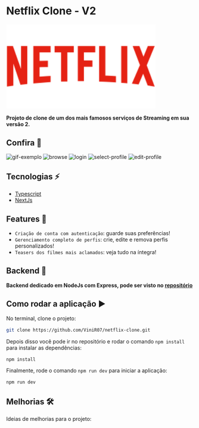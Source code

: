 # Netflix Clone - V2

<img src="https://github.com/ViniR07/netflix-clone/blob/master/public/netflix-logo.svg" width="400px" />

**Projeto de clone de um dos mais famosos serviços de Streaming em sua versão 2.**

## Confira 🔦

![gif-exemplo](https://user-images.githubusercontent.com/92659173/166121891-46220c7c-54bb-4d8c-a7e7-9f5332335610.gif)
![browse](https://user-images.githubusercontent.com/92659173/166117634-f50e8d09-e33e-49fd-aff1-f67314b1c685.png)
![login](https://user-images.githubusercontent.com/92659173/166117726-574ff103-2fc7-40bc-8ec5-16aaba976056.png)
![select-profile](https://user-images.githubusercontent.com/92659173/166117695-49837b3b-c6de-43b5-9680-69a8e4da4c71.png)
![edit-profile](https://user-images.githubusercontent.com/92659173/166117748-3c005c50-2230-4098-88f9-83b8eeb32d38.png)

## Tecnologias ⚡

-   [Typescript](https://www.typescriptlang.org)
-   [NextJs](https://nextjs.org)

## Features :hammer:

-   `Criação de conta com autenticação`: guarde suas preferências!
-   `Gerenciamento completo de perfis`: crie, edite e remova perfis personalizados!
-   `Teasers dos filmes mais aclamados`: veja tudo na íntegra!

## Backend 💾

**Backend dedicado em NodeJs com Express, pode ser visto no [repositório](https://github.com/ViniR07/netflix-backend)**

## Como rodar a aplicação :arrow_forward:

No terminal, clone o projeto:

```bash
git clone https://github.com/ViniR07/netflix-clone.git
```

Depois disso você pode ir no repositório e rodar o comando `npm install` para instalar as dependências:

```bash
npm install
```

Finalmente, rode o comando `npm run dev` para iniciar a aplicação:

```bash
npm run dev
```

## Melhorias 🛠

Ideias de melhorias para o projeto:

